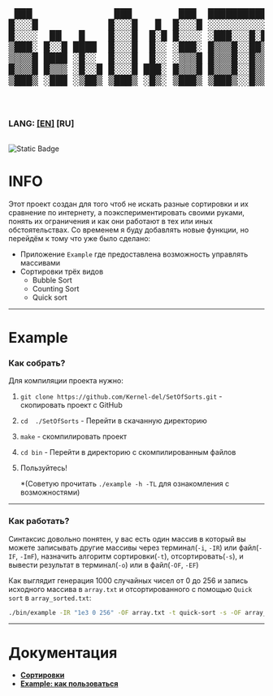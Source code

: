 <div style="width: 100%; overflow-x: auto;">
  <pre style="font-family: monospace; font-size: 2vw; line-height: 1.14; white-space: pre;">
 ███              ███        ███  ████████████████████████
█░░░█            █░░░█   █  █░░░█ ░░░░░░░░░░░░░██░░░░░░░░
█░░░░  ██   █    █░░░█  █░█ █░░░░ ░███░░░█░██░░██░░███░░░
▒███░ █░░█ ████  █░░░█  █░░ ░███░ █▒▒▒█░░██▒▒█░██░█▒▒▒░░
▒▒▒▒█ ████ ░█░░  █░░░█  █░░ ░▒▒▒█ █▒▒▒█░░█▒▒▒▒░██░▒██▒░░
█▒▒▒█ █▒▒▒ ░█░░█ █░░░█ ███░ █▒▒▒█ █▒▒▒█░░█▒▒▒▒░██░▒▒▒█░
▒███▒ ░███ ░▒██▒ ▒███▒ ░█▒░ ▒███▒ ▒███▒░░█▒▒▒▒░█░░███▒░
  </pre>
</div>

<div style="display: flex; justify-content: space-between; align-items: center; width: 100%;">
  <div>
    <h3>LANG: <a href="./README.md">[EN]</a> [RU]</h3>
  </div>
</div>

![Static Badge](https://img.shields.io/badge/17+-blue?logo=c%2B%2B)
# INFO

Этот проект создан для того чтоб не искать разные сортировки и их сравнение по интернету, а поэкспериментировать своими руками, понять их ограничения и как они работают в тех или иных обстоятельствах. Со временем я буду добaвлять новые функции, но перейдём к тому что уже было сделано:
* Приложение `Example` где предоставлена возможность управлять массивами 
* Сортировки трёх видов
  * Bubble Sort
  * Counting Sort
  * Quick sort

----
# Example

### Как собрать?
Для компиляции проекта нужно:
1. `git clone https://github.com/Kernel-del/SetOfSorts.git` - скопировать проект с GitHub
2. `cd  ./SetOfSorts` - Перейти в скачанную директорию
3. `make` - скомпилировать проект
4. `cd bin` - Перейти в директорию с скомпилированным файлов
5. Пользуйтесь! 

    *(Советую прочитать `./example -h -TL` для ознакомления с возможностями)
---
### Как работать?
Синтаксис довольно понятен, у вас есть один массив в который вы можете записывать другие массивы через терминал(`-i`, `-IR`) или файл(`-IF`, `-ImF`), назначить алгоритм сортировки(`-t`), отсортировать(`-s`), и вывести результат в терминал(`-o`) или в файл(`-OF`, `-EF`)

Как выглядит генерация 1000 случайных чисел от 0 до 256 и запись исходного массива в `array.txt` и отсортированного c помощью `Quick sort` в `array_sorted.txt`:
```bash
./bin/example -IR "1e3 0 256" -OF array.txt -t quick-sort -s -OF array_sorted.txt
```
---
# Документация
<ul>
  <li><a href="ru/sorts.md" id="next-sorts"><strong>Сортировки</strong></a></li>
  <li><a href="ru/example.md" id="next-example"><strong>Example: как пользоваться</strong></a></li>
</ul>
